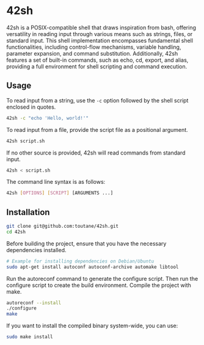 # 42sh

42sh is a POSIX-compatible shell that draws inspiration from bash, offering versatility in reading input through various means such as strings, files, or standard input. This shell implementation encompasses fundamental shell functionalities, including control-flow mechanisms, variable handling, parameter expansion, and command substitution. Additionally, 42sh features a set of built-in commands, such as echo, cd, export, and alias, providing a full environment for shell scripting and command execution.

## Usage

To read input from a string, use the `-c` option followed by the shell script enclosed in quotes.

```bash
42sh -c "echo 'Hello, world!'"
```

To read input from a file, provide the script file as a positional argument.

```bash
42sh script.sh
```

If no other source is provided, 42sh will read commands from standard input.

```bash
42sh < script.sh
```

The command line syntax is as follows:

```bash
42sh [OPTIONS] [SCRIPT] [ARGUMENTS ...]
```

## Installation

```bash
git clone git@github.com:toutane/42sh.git
cd 42sh
```

Before building the project, ensure that you have the necessary dependencies installed.
```bash
# Example for installing dependencies on Debian/Ubuntu
sudo apt-get install autoconf autoconf-archive automake libtool
```

Run the autoreconf command to generate the configure script. Then run the configure script to create the build environment. Compile the project with make.
```bash
autoreconf --install
./configure
make
```

If you want to install the compiled binary system-wide, you can use:

```bash
sudo make install
```
<!--
### Usage of autotools

The autoreconf archive package need to be installed in order to be able
to `./configure with autotools`

On arch, you need to use the following command
`sudo pacman -S autoconf-archive`

Otherwise, you will get this error:
`./configure: line 4166: syntax error near unexpected token ,'`
`./configure: line 4166: AX_COMPILER_FLAGS(, , , -Wall -Wextra -Werror -std=c99 -pedantic)'`-->
